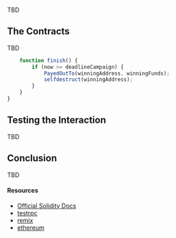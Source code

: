 TBD

## The Contracts

TBD

```javascript
    function finish() {
        if (now >= deadlineCampaign) {
            PayedOutTo(winningAddress, winningFunds);
            selfdestruct(winningAddress);
        }
    }
}
```

## Testing the Interaction

TBD

## Conclusion

TBD

#### Resources

* [Official Solidity Docs](http://solidity.readthedocs.io/en/develop/index.html)
* [testrpc](https://github.com/ethereumjs/testrpc)
* [remix](https://remix.ethereum.org)
* [ethereum](https://ethereum.org/)
